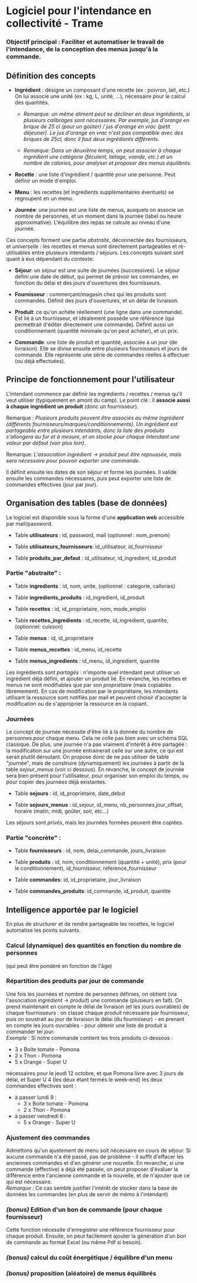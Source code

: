 ﻿# Logiciel pour l'intendance en collectivité - Trame

### Objectif principal : Faciliter et automatiser le travail de l'intendance, de la conception des menus jusqu'à la commande.

## Définition des concepts

-   **Ingrédient** : désigne un composant d'une recette (ex : poivron, lait, etc.) On lui associe une unité (ex : kg, L, unité, ...), nécessaire pour le calcul des quantités.

    -   _Remarque: un même aliment peut se décliner en deux ingrédients, si plusieurs calibrages sont nécessaires. Par exemple, jus d'orange en brique de 25 cl (pour un goûter) / jus d'orange en vrac (petit déjeuner). Le jus d'orange en vrac n'est pas compatible avec des briques de 25cl, donc il faut deux ingrédients différents._

    -   _Remarque: Dans un deuxième temps, on peut associer à chaque ingrédient une catégorie (féculent, laitage, viande, etc.) et un nombre de calories, pour analyser et proposer des menus équilibrés._

-   **Recette** : une liste d'ingrédient / quantité pour une personne. Peut définir un mode d'emploi.

-   **Menu** : les recettes (et ingrédients supplémentaires éventuels) se regroupent en un menu.

-   **Journée**: une journée est une liste de menus, auxquels on associe un nombre de personnes, et un moment dans la journée (label ou heure approximative). L'équilibre des repas se calcule au niveau d'une journée.

Ces concepts forment une partie _abstraite_, déconnectée des fournisseurs, et _universelle_ : les recettes et menus sont directement partageables et ré-utilisables entre plusieurs intendants / séjours. Les concepts suivant sont quant à eux dépendant du contexte:

-   **Séjour**: un séjour est une suite de journées (successives). Le séjour défini une date de début, qui permet de prévoir les commandes, en fonction du délai et des jours d'ouvertures des fournisseurs.

-   **Fournisseur** : commerçant/magasin chez qui les produits sont commandés. Définit des jours d'ouvertures, et un délai de livraison.

-   **Produit**: ce qu'on achète réellement (une ligne dans une commande). Est lié à un fournisseur, et idéalement possède une référence (qui permettrait d'éditer directement une commande). Définit aussi un conditionnement (quantité minimale qu'on peut acheter), et un prix.

-   **Commande**: une liste de produit et quantité, associée à un jour (de livraison). Elle se divise ensuite entre plusieurs fournisseurs et jours de commande. Elle représente une série de commandes réelles à effectuer (ou déjà effectuées).

## Principe de fonctionnement pour l'utilisateur

L'intendant commence par définir les ingrédients / recettes / menus qu'il veut utiliser (typiquement en amont du camp). Le point clé : il **associe aussi à chaque ingrédient un produit** (donc un fournisseur).

Remarque : _Plusieurs produits peuvent être associés au même ingrédient (différents fournisseurs/marques/conditionnements). Un ingrédient est partageable entre plusieurs intendants, donc la liste des produits s'allongera au fur et à mesure, et on stocke pour chaque intendant une valeur par défaut (voir plus loin)_.

Remarque: _L'association ingrédient -> produit peut être repoussée, mais sera nécessaire pour pouvoir exporter une commande._

Il définit ensuite les dates de son séjour et forme les journées. Il valide ensuite les commandes nécessaires, puis peut exporter une liste de commandes effectives (jour par jour).

## Organisation des tables (base de données)

Le logiciel est disponible sous la forme d'une **application web** accessible par mail/password.

-   Table **utilisateurs** : id, password, mail (optionnel : nom_prenom)

-   Table **utilisateurs_fournisseurs**: id_utilisateur, id_fournisseur

-   Table **produits_par_defaut** : id_utilisateur, id_ingredient, id_produit

### Partie "abstraite" :

-   Table **ingredients** : id, nom, unite, (optionnel : categorie, callories)

-   Table **ingredients_produits** : id_ingredient, id_produit

*   Table **recettes** : id, id_proprietaire, nom, mode_emploi

-   Table **recettes_ingredients** : id_recette, id_ingredient, quantite, (optionnel: cuisson)

*   Table **menus** : id, id_proprietaire

*   Table **menus_recettes** : id_menu, id_recette

-   Table **menus_ingredients** : id_menu, id_ingredient, quantite

Les ingrédients sont _partagés_ : n'importe quel intendant peut utiliser un ingrédient déjà défini, et ajouter un produit lié. En revanche, les recettes et menus ne sont modifiables que par son _propriétaire_ (mais copiables libremement). En cas de modification par le propriétaire, les intendants utilisant la ressource sont notifiés par mail et peuvent choisir d'accepter la modification ou de s'approprier la ressource en la copiant.

### Journées

Le concept de journée nécessite d'être lié à la donnée du nombre de personnes pour chaque menu. Cela ne colle pas bien avec un schéma SQL classique. De plus, une journée n'a pas vraiment d'intérêt à être partagée : la modification sur une journée entrainerait celle sur une autre, ce qui est serait plutôt déroutant.
On propose donc de ne pas utiliser de table "journée", mais de construire (dynamiquement) les journées à partir de la table _sejour_menus_ (voir ci dessous). En revanche, le concept de journée sera bien présent pour l'utilisateur, pour organiser son emploi du temps, ou pour copier des journées déjà existantes.

-   Table **sejours** : id, id_proprietaire, date_debut

-   Table **sejours_menus** : id_sejour, id_menu, nb_personnes,jour_offset, horaire (matin, midi, goûter, soir, etc...)

Les séjours sont _privés_, mais les journées formées peuvent être copiées.

### Partie "concrète" :

-   Table **fournisseurs** : id, nom, delai_commande, jours_livraison

-   Table **produits** : id, nom, conditionnement (quantité + unité), prix (pour le conditionnement), id_fournisseur, reference_fournisseur

-   Table **commandes**: id, id_proprietaire, jour_livraison

-   Table **commandes_produits**: id_commande, id_produit, quantite

## Intelligence apportée par le logiciel

En plus de structurer et de rendre partageable les recettes, le logiciel automatise les points suivants.

### Calcul (dynamique) des quantités en fonction du nombre de personnes

(qui peut être pondéré en fonction de l'âge)

### Répartition des produits par jour de commande

Une fois les journées et nombre de personnes définies, on obtient (via l'association _ingrédient_ -> _produit_) une commande (plusieurs en fait). On prend maintenant en compte le délai de livraison (et les jours ouvrables) de chaque fournisseurs : on classe chaque produit nécessaire par fournisseur, puis on soustrait au jour de livraison le délai (du fournisseur) - en prenant en compte les jours ouvrables - pour obtenir une liste de produit à commander tel jour.<br/>
_Exemple :_ Si notre commande contient les trois produits ci-dessous :

-   3 x Boite tomate - Pomona
-   2 x Thon - Pomona
-   5 x Orange - Super U

nécessaires pour le jeudi 12 octobre, et que Pomona livre avec 3 jours de délai, et Super U 4 (les deux étant fermés le week-end) les deux commandes effectives sont :

-   à passer lundi 9 :
    -   3 x Boite tomate - Pomona
    -   2 x Thon - Pomona
-   à passer vendredi 6 :
    -   5 x Orange - Super U

### Ajustement des commandes

Admettons qu'un ajustement de menu soit nécessaire en cours de séjour. Si aucune commande n'a été passé, pas de problème - il suffit d'effacer les anciennes commandes et d'en générer une nouvelle. En revanche, si une commande (effective) a déjà été passée, on peut proposer d'évaluer la différence entre l'ancienne commande et la nouvelle, et de n'ajouter que ce qui est nécessaire. <br/>
_Remarque :_ Ce cas semble justifier l'intérêt de stocker dans la base de données les commandes (en plus de servir de mémo à l'intendant)

### _(bonus)_ Edition d'un bon de commande (pour chaque fournisseur)

Cette fonction nécessite d'enregistrer une référence fournisseur pour chaque produit. Ensuite, on peut facilement ajouter la génération d'un bon de commande au format Excel (ou même Pdf si besoin).

### _(bonus)_ calcul du coût énergétique / équilibre d'un menu

### _(bonus)_ proposition (aléatoire) de menus équilibrés
